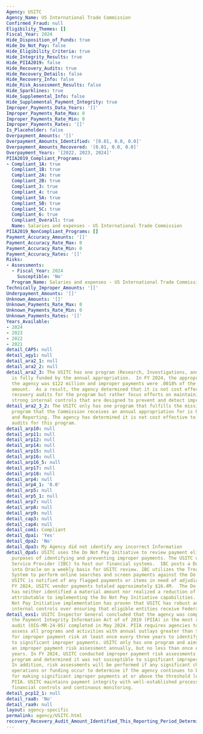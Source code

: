 ```yaml
---
Agency: USITC
Agency_Name: US International Trade Commission
Confirmed_Fraud: null
Eligibility_Themes: []
Fiscal_Year: 2024
Hide_Disposition_of_Funds: true
Hide_Do_Not_Pay: false
Hide_Eligibility_Criteria: true
Hide_Integrity_Results: true
Hide_PIIA2019: false
Hide_Recovery_Audits: true
Hide_Recovery_Details: false
Hide_Recovery_Info: false
Hide_Risk_Assessment_Results: false
Hide_Sparklines: true
Hide_Supplemental_Info: false
Hide_Supplemental_Payment_Integrity: true
Improper_Payments_Data_Years: '[]'
Improper_Payments_Rate_Max: 0
Improper_Payments_Rate_Min: 0
Improper_Payments_Rates: '[]'
Is_Placeholder: false
Overpayment_Amounts: '[]'
Overpayment_Amounts_Identified: '[0.01, 0.0, 0.0]'
Overpayment_Amounts_Recovered: '[0.01, 0.0, 0.0]'
Overpayment_Years: '[2022, 2023, 2024]'
PIIA2019_Compliant_Programs:
- Compliant_1A: true
  Compliant_1B: true
  Compliant_2A: true
  Compliant_2B: true
  Compliant_3: true
  Compliant_4: true
  Compliant_5A: true
  Compliant_5B: true
  Compliant_5C: true
  Compliant_6: true
  Compliant_Overall: true
  Name: Salaries and expenses - US International Trade Commission
PIIA2019_NonCompliant_Programs: []
Payment_Accuracy_Amounts: '[]'
Payment_Accuracy_Rate_Max: 0
Payment_Accuracy_Rate_Min: 0
Payment_Accuracy_Rates: '[]'
Risks:
- Assessments:
  - Fiscal_Year: 2024
    Susceptible: 'No'
  Program_Name: Salaries and expenses - US International Trade Commission
Technically_Improper_Amounts: '[]'
Underpayment_Amounts: '[]'
Unknown_Amounts: '[]'
Unknown_Payments_Rate_Max: 0
Unknown_Payments_Rate_Min: 0
Unknown_Payments_Rates: '[]'
Years_Available:
- 2024
- 2023
- 2022
- 2021
detail_CAP5: null
detail_agy1: null
detail_ara2_1: null
detail_ara2_2: null
detail_ara2_3: The USITC has one program (Research, Investigations, and Reports) that
  is fully funded by the annual appropriation.  In FY 2024, the appropriation for
  the agency was $122 million and improper payments were .0018% of the appropriation
  amount.  As a result, the agency determined that it is not cost effective to conduct
  recovery audits for the program but rather focus efforts on maintaining and improving
  strong internal controls that are designed to prevent and detect improper payments.
detail_ara2_3_2: The USITC only has one program that fulfills the mission of the agency.  The
  program that the Commission receives an annual appropriation for is Research, Investigations
  and Reporting. The agency has determined it is not cost effective to conduct recovery
  audits for this program.
detail_arp10: null
detail_arp11: null
detail_arp12: null
detail_arp14: null
detail_arp15: null
detail_arp16: null
detail_arp16_5: null
detail_arp17: null
detail_arp18: null
detail_arp4: null
detail_arp4_1: '0.0'
detail_arp5: null
detail_arp5_1: null
detail_arp7: null
detail_arp8: null
detail_arp9: null
detail_cap3: null
detail_cap4: null
detail_com1: Compliant
detail_dpa1: 'Yes'
detail_dpa2: 'No'
detail_dpa3: My Agency did not identify any incorrect Information
detail_dpa5: USITC uses the Do Not Pay Initiative to review payment eligibility for
  purposes of identifying and preventing improper payments. The USITC utilizes a Shared
  Service Provider (IBC) to host our financial systems.  IBC posts a Do Not Pay file
  into Oracle on a weekly basis for USITC review. IBC utilizes the Treasury Working
  System to perform online searches and screen payments against the Do Not Pay databases.
  USITC is notified of any flagged payments or items in need of adjudication. During
  FY 2024, USITC vendor payments totaled approximately $16.4M.  The Do Not Pay Initiative
  has neither identified a material amount nor realized a reduction of improper payments
  attributable to implementing the Do Not Pay Initiative capabilities. Rather, Do
  Not Pay Initiative implementation has proven that USITC has robust and effective
  internal controls over ensuring that eligible entities receive Federal funds.
detail_exs1: USITC Inspector General concluded that the agency was compliant with
  the Payment Integrity Information Act of of 2019 (PIIA) in the most recent compliance
  audit (OIG-MR-24-05) completed in May 2024. PIIA requires agencies to review and
  assess all programs and activities with annual outlays greater than $10,000,000
  for improper payment risk at least once every three years to identify those susceptible
  to significant improper payments. USITC only has one program and aims to conduct
  an improper payment risk assessment annually, but no less than once every three
  years. In FY 2024, USITC conducted improper payment risk assessments for the only
  program and determined it was not susceptible to significant improper payments.
  In addition, risk assessments will be performed if any significant changes affecting
  operations or funding occur to determine if the agency continues to be at low risk
  for making significant improper payments at or above the threshold levels set by
  PIIA. USITC maintains payment integrity with well-established processes, strong
  financial controls and continuous monitoring.
detail_pcp12_1: null
detail_raa8: 'No'
detail_raa9: null
layout: agency-specific
permalink: agency/USITC.html
recovery_Recovery_Audit_Amount_Identified_This_Reporting_Period_Determined_Not_Collectable_Rate: 0.0
---
```

